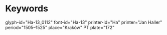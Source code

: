 # Keywords
glyph-id="Ha-13_0112"
font-id="Ha-13"
printer-id="Ha"
printer="Jan Haller"
period="1505–1525"
place="Kraków"
PT plate="172"
